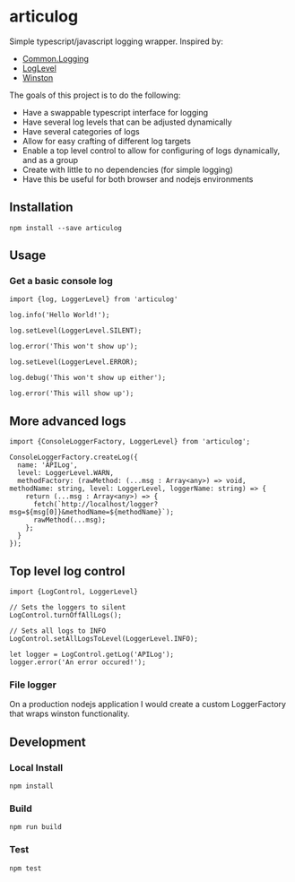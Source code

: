 # articulog
Simple typescript/javascript logging wrapper. Inspired by:

- [Common.Logging](https://github.com/net-commons/common-logging)
- [LogLevel](https://github.com/pimterry/loglevel)
- [Winston](https://github.com/winstonjs/winston)

The goals of this project is to do the following:

- Have a swappable typescript interface for logging
- Have several log levels that can be adjusted dynamically
- Have several categories of logs
- Allow for easy crafting of different log targets
- Enable a top level control to allow for configuring of logs dynamically, and as a group
- Create with little to no dependencies (for simple logging)
- Have this be useful for both browser and nodejs environments

## Installation

```
npm install --save articulog
```

## Usage

### Get a basic console log

```
import {log, LoggerLevel} from 'articulog'

log.info('Hello World!');

log.setLevel(LoggerLevel.SILENT);

log.error('This won't show up');

log.setLevel(LoggerLevel.ERROR);

log.debug('This won't show up either');

log.error('This will show up');

```

## More advanced logs

```
import {ConsoleLoggerFactory, LoggerLevel} from 'articulog';

ConsoleLoggerFactory.createLog({
  name: 'APILog',
  level: LoggerLevel.WARN,
  methodFactory: (rawMethod: (...msg : Array<any>) => void, methodName: string, level: LoggerLevel, loggerName: string) => {
    return (...msg : Array<any>) => {
      fetch(`http://localhost/logger?msg=${msg[0]}&methodName=${methodName}`);
      rawMethod(...msg);
    };
  }
});
```

## Top level log control

```
import {LogControl, LoggerLevel}

// Sets the loggers to silent
LogControl.turnOffAllLogs();

// Sets all logs to INFO
LogControl.setAllLogsToLevel(LoggerLevel.INFO);

let logger = LogControl.getLog('APILog');
logger.error('An error occured!');
```

### File logger

On a production nodejs application I would create a custom LoggerFactory that wraps
winston functionality.

## Development

### Local Install

```
npm install
```

### Build

```
npm run build
```

### Test

```
npm test
```
